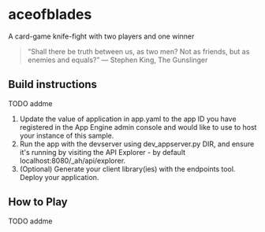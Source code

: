 # aceofblades

A card-game knife-fight with two players and one winner

> “Shall there be truth between us, as two men? Not as friends, but as enemies and equals?” ― Stephen King, The Gunslinger


## Build instructions
TODO addme
1.  Update the value of application in app.yaml to the app ID you have registered
 in the App Engine admin console and would like to use to host your instance of this sample.
1.  Run the app with the devserver using dev_appserver.py DIR, and ensure it's
 running by visiting the API Explorer - by default localhost:8080/_ah/api/explorer.
1.  (Optional) Generate your client library(ies) with the endpoints tool.
 Deploy your application.
 

## How to Play
TODO addme

